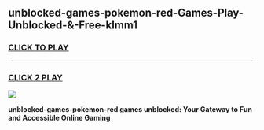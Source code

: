 
## unblocked-games-pokemon-red-Games-Play-Unblocked-&-Free-klmm1
<h3>
<a href="https://premium76.site?title=unblocked-games-pokemon-red&ref=24A">CLICK TO PLAY</a></h3>
<hr>

<h3>
<a href="https://premium76.site?title=unblocked-games-pokemon-red&ref=24A">CLICK 2 PLAY</a>
  
</h3>

<a href="https://premium76.site?title=unblocked-games-pokemon-red&ref=24A"><img src="https://clearcache.store/games.png"></a>


**unblocked-games-pokemon-red games unblocked: Your Gateway to Fun and Accessible Online Gaming**
